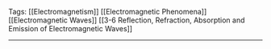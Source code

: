 Tags: [[Electromagnetism]] [[Electromagnetic Phenomena]] [[Electromagnetic Waves]] [[3-6 Reflection, Refraction, Absorption and Emission of Electromagnetic Waves]]
___
